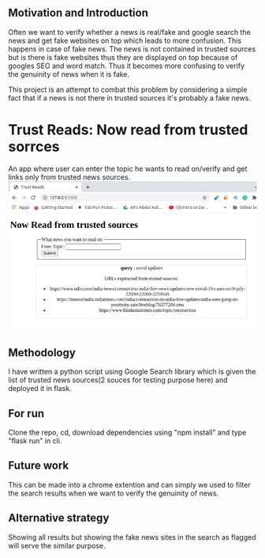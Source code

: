 ## Motivation and Introduction
Often we want to verify whether a news is real/fake and google search the news and get fake websites on top which leads to more confusion. This happens in case of fake news. The news is not contained in trusted sources but is there is fake websites thus they are displayed on top because of googles SEO and word match. Thus it becomes more confusing to verify the genuinity of news when it is fake. 

This project is an attempt to combat this problem by considering a simple fact that if a news is not there in trusted sources it's probably a fake news.

# Trust Reads: Now read from trusted sorrces
An app where user can enter the topic he wants to read on/verify and get links only from trusted news sources. <br>
![Trust Reads](https://github.com/avani17101/ML-models-and-simple-python-codes-deployment-in-webapps/blob/master/trustReads_newsApp/TrustReads.png)


## Methodology
I have written a python script using Google Search library which is given the list of trusted news sources(2 souces for testing purpose here) and deployed it in flask.


## For run
Clone the repo, cd, download dependencies using "npm install" and type "flask run" in cli.


## Future work
This can be made into a chrome extention and can simply we used to filter the search results when we want to verify the genuinity of news.


## Alternative strategy
Showing all results but showing the fake news sites in the search as flagged will serve the similar purpose.
